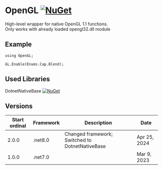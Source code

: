 # OpenGL [![NuGet](https://img.shields.io/nuget/v/Yotic.OpenGL.svg)](https://www.nuget.org/packages/Yotic.OpenGL)

High-level wrapper for native OpenGL 1.1 functions. \
Only works with already loaded opengl32.dll module

Example
------------------------------
```
using OpenGL;

GL.Enable(Enums.Cap.Blend);
```

Used Libraries
------------------------------
DotnetNativeBase  [![NuGet](https://img.shields.io/nuget/v/DotnetNativeBase.svg)](https://www.nuget.org/packages/DotnetNativeBase)

Versions
------------------------------
| Start ordinal | Framework | Description                                     | Date         |
| ---           | ---       | ---                                             | ---          |
| 2.0.0         | .net8.0   | Changed framework; Switched to DotnetNativeBase | Apr 25, 2024 |
| 1.0.0         | .net7.0   |                                                 | Mar 9, 2023  |

